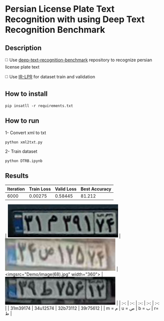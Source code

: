 # Persian License Plate Text Recognition with using Deep Text Recognition Benchmark

## Description

◻️ Use [deep-text-recognition-benchmark]([(https://github.com/clovaai/deep-text-recognition-benchmark)https://github.com/clovaai/deep-text-recognition-benchmark])
repository  to recognize persian license plate text

◻️ Use [IR-LPR]([(https://github.com/mut-deep/IR-LPR)https://github.com/mut-deep/IR-LPR]) for dataset train and validation 

## How to install
```
pip insatll -r requirements.txt
```

## How to run
1- Convert xml to txt
```
python xml2txt.py
```
2- Train dataset 
```
python DTRB.ipynb
```

## Results

| Iteration       |  Train Loss     | Valid Loss      | Best Accuracy  |
| -------         | ---             | ---             |---             |
| 6000            |    0.00275      | 0.58445         | 81.212         |




| <img src="Demo/image(50).jpg" width="360">  | <img src="Demo/image(53).jpg" width="360"> |<imgsrc="Demo/image(68).jpg" width="360"> | <img src="Demo/image(64).jpg" width="360"> |
| :-:                                     | :-:                    | :-:                   | :-:                            | :-:         |
|  31m39174   |   34u12574  |   32b73112  |  39r75612   |
|  m =  م     |   u = ص    |   b = ب     |  r=  ط      |
